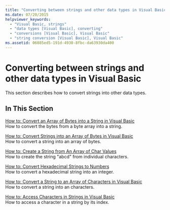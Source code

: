 ```yaml
---
title: "Converting between strings and other data types in Visual Basic"
ms.date: 07/20/2015
helpviewer_keywords:
  - "Visual Basic, strings"
  - "data types [Visual Basic], converting"
  - "conversions [Visual Basic], Visual Basic"
  - "string conversion [Visual Basic], Visual Basic"
ms.assetid: 06085ed5-191d-4930-8fbc-da63930da400
---
```

# Converting between strings and other data types in Visual Basic

This section describes how to convert strings into other data types.

## In This Section

 [How to: Convert an Array of Bytes into a String in Visual Basic](how-to-convert-an-array-of-bytes-into-a-string.md)  
 How to convert the bytes from a byte array into a string.  
  
 [How to: Convert Strings into an Array of Bytes in Visual Basic](how-to-convert-strings-into-an-array-of-bytes.md)  
 How to convert a string into an array of bytes.  
  
 [How to: Create a String from An Array of Char Values](how-to-create-a-string-from-an-array-of-char-values.md)  
 How to create the string "abcd" from individual characters.  
  
 [How to: Convert Hexadecimal Strings to Numbers](how-to-convert-hexadecimal-strings-to-numbers.md)  
 How to convert a hexadecimal string into an integer.
 
 [How to: Convert a String to an Array of Characters in Visual Basic](how-to-convert-a-string-to-an-array-of-characters.md)  
 How to convert a string into an characters.
 
 [How to: Access Characters in Strings in Visual Basic](how-to-access-characters-in-strings.md)  
 How to access a character in a string by its index.
